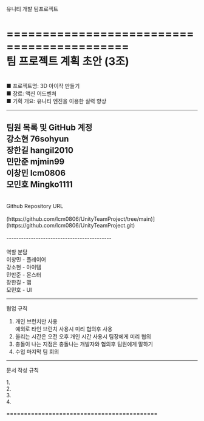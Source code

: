 유니티 개발 팀프로젝트

===========================================<br/>
팀 프로젝트 계획 초안 (3조)<br/>
===========================================
<br/>
■ 프로젝트명: 3D 아이작 만들기    <br/>
■ 장르: 액션 어드벤쳐<br/>
■ 기획 개요: 유니티 엔진을 이용한 실력 향상<br/>


-------------------------------------------
팀원 목록 및 GitHub 계정<br/>
강소현 76sohyun<br/>
장한길 hangil2010<br/>
민만준 mjmin99<br/>
이창민 lcm0806<br/>
모민호 Mingko1111<br/>
-------------------------------------------
<br/>
Github Repository URL<br/>
<br/>
(https://github.com/lcm0806/UnityTeamProject/tree/main)](https://github.com/lcm0806/UnityTeamProject.git)<br/>
<br/>
-------------------------------------------<br/>
<br/>
역할 분담 <br/>
이창민 - 플레이어<br/>
강소현 - 아이템<br/>
민만준 - 몬스터<br/>
장한길 - 맵<br/>
모민호 - UI<br/>

-------------------------------------------

협업 규칙<br/>

1. 개인 브런치만 사용<br/>
   예외로 타인 브런치 사용시 미리 협의후 사용<br/>
2. 올리는 시간은 오전 오후 개인 시간 사용시 팀장에게 미리 협의<br/>
3. 충돌이 나는 지점은  충돌나는 개발자와 협의후 팀원에게 말하기<br/>
4. 수업 마지막 팀 회의<br/>
-------------------------------------------

문서 작성 규칙<br/>

1.<br/>
2.<br/>
3.<br/>
4.<br/>

===========================================

